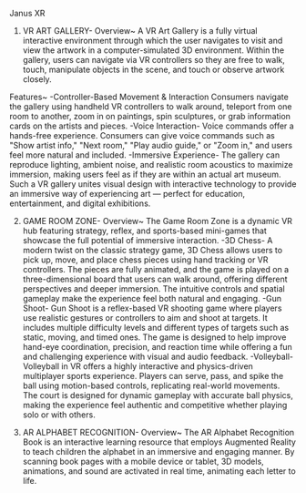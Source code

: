 Janus XR
1. VR ART GALLERY-
Overview~
A VR Art Gallery is a fully virtual interactive environment through which the user navigates to visit and view the artwork in a computer-simulated 3D environment. Within the gallery, users can navigate via VR controllers so they are free to walk, touch,       manipulate objects in the scene, and touch or observe artwork closely. 

Features~
-Controller-Based Movement & Interaction
Consumers navigate the gallery using handheld VR controllers to walk around, teleport from one room to another, zoom in on paintings, spin sculptures, or grab information cards on the artists and pieces.
-Voice Interaction-
Voice commands offer a hands-free experience. Consumers can give voice commands such as "Show artist info," "Next room," "Play audio guide," or "Zoom in," and users feel more natural and included.
-Immersive Experience-
The gallery can reproduce lighting, ambient noise, and realistic room acoustics to maximize immersion, making users feel as if they are within an actual art museum. Such a VR gallery unites visual design with interactive technology to provide an immersive way of experiencing art — perfect for education, entertainment, and digital exhibitions.

2. GAME ROOM ZONE-
Overview~
The Game Room Zone is a dynamic VR hub featuring strategy, reflex, and sports-based mini-games that showcase the full potential of immersive interaction.
-3D Chess-
A modern twist on the classic strategy game, 3D Chess allows users to pick up, move, and place chess pieces using hand tracking or VR controllers. The pieces are fully animated, and the game is played on a three-dimensional board that users can walk around, offering different perspectives and deeper immersion. The intuitive controls and spatial gameplay make the experience feel both natural and engaging.
-Gun Shoot-
Gun Shoot is a reflex-based VR shooting game where players use realistic gestures or controllers to aim and shoot at targets. It includes multiple difficulty levels and different types of targets such as static, moving, and timed ones. The game is designed to help improve hand-eye coordination, precision, and reaction time while offering a fun and challenging experience with visual and audio feedback.
-Volleyball-
Volleyball in VR offers a highly interactive and physics-driven multiplayer sports experience. Players can serve, pass, and spike the ball using motion-based controls, replicating real-world movements. The court is designed for dynamic gameplay with accurate ball physics, making the experience feel authentic and competitive whether playing solo or with others.

3. AR ALPHABET RECOGNITION-
Overview~
The AR Alphabet Recognition Book is an interactive learning resource that employs Augmented Reality to teach children the alphabet in an immersive and engaging manner. By scanning book pages with a mobile device or tablet, 3D models, animations, and sound are activated in real time, animating each letter to life.

